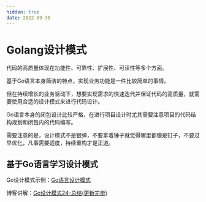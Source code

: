 ```yaml
---
hidden: true
date: 2022-09-30
---
```


# Golang设计模式

代码的高质量体现在功能性、可靠性、扩展性、可读性等多个方面。

基于Go语言本身简洁的特点，实现业务功能是一件比较简单的事情。

但在持续增长的业务驱动下，想要实现需求的快速迭代并保证代码的高质量，就需要使用合适的设计模式来进行代码设计。

Go语言本身的闭包设计比较严格，在进行项目设计时尤其需要注意项目的代码结构规划和闭包内的代码编写。

需要注意的是，设计模式不是银弹，不要拿着锤子就觉得哪里都像是钉子，不要过早优化，凡事需要适度，持续重构才是正道。

## 基于Go语言学习设计模式

Go设计模式示例：[Go语言设计模式](https://github.com/senghoo/golang-design-pattern)

博客讲解：[Go设计模式24-总结(更新完毕)](http://lailin.xyz/post/go-design-pattern.html)
 

